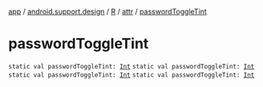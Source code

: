 [app](../../../index.md) / [android.support.design](../../index.md) / [R](../index.md) / [attr](index.md) / [passwordToggleTint](.)

# passwordToggleTint

`static val passwordToggleTint: `[`Int`](https://kotlinlang.org/api/latest/jvm/stdlib/kotlin/-int/index.html)
`static val passwordToggleTint: `[`Int`](https://kotlinlang.org/api/latest/jvm/stdlib/kotlin/-int/index.html)
`static val passwordToggleTint: `[`Int`](https://kotlinlang.org/api/latest/jvm/stdlib/kotlin/-int/index.html)
`static val passwordToggleTint: `[`Int`](https://kotlinlang.org/api/latest/jvm/stdlib/kotlin/-int/index.html)